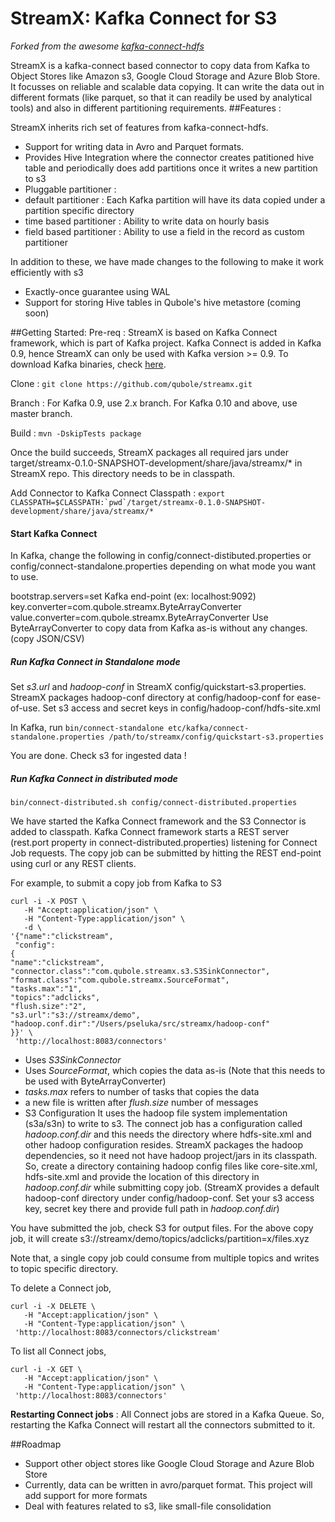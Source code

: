 # StreamX: Kafka Connect for S3

_Forked from the awesome [kafka-connect-hdfs](https://github.com/confluentinc/kafka-connect-hdfs)_

StreamX is a kafka-connect based connector to copy data from Kafka to Object Stores like Amazon s3, Google Cloud Storage and Azure Blob Store. It focusses on reliable and scalable data copying. It can write the data out in different formats (like parquet, so that it can readily be used by analytical tools) and also in different partitioning requirements.
##Features :

StreamX inherits rich set of features from kafka-connect-hdfs. 
 - Support for writing data in Avro and Parquet formats.
 - Provides Hive Integration where the connector creates patitioned hive table and periodically does add partitions once it writes a new partition to s3
 - Pluggable partitioner : 
  - default partitioner : Each Kafka partition will have its data copied under a partition specific directory
  - time based partitioner : Ability to write data on hourly basis
  - field based partitioner : Ability to use a field in the record as custom partitioner
  
In addition to these, we have made changes to the following to make it work efficiently with s3
 - Exactly-once guarantee using WAL
 - Support for storing Hive tables in Qubole's hive metastore (coming soon)
 
##Getting Started:
Pre-req : StreamX is based on Kafka Connect framework, which is part of Kafka project. Kafka Connect is added in Kafka 0.9, hence StreamX can only be used with Kafka version >= 0.9. To download Kafka binaries, check [here](http://kafka.apache.org/downloads.html).

Clone : `git clone https://github.com/qubole/streamx.git`

Branch : For Kafka 0.9, use 2.x branch. For Kafka 0.10 and above, use master branch.

Build : `mvn -DskipTests package`

Once the build succeeds, StreamX packages all required jars under target/streamx-0.1.0-SNAPSHOT-development/share/java/streamx/* in StreamX repo. This directory needs to be in classpath.

Add Connector to Kafka Connect Classpath : 
```export CLASSPATH=$CLASSPATH:`pwd`/target/streamx-0.1.0-SNAPSHOT-development/share/java/streamx/*```


#### Start Kafka Connect

In Kafka, change the following in config/connect-distibuted.properties or config/connect-standalone.properties depending on what mode you want to use.

bootstrap.servers=set Kafka end-point (ex: localhost:9092)
key.converter=com.qubole.streamx.ByteArrayConverter
value.converter=com.qubole.streamx.ByteArrayConverter
Use ByteArrayConverter to copy data from Kafka as-is without any changes. (copy JSON/CSV)

##### Run Kafka Connect in Standalone mode
Set *s3.url* and *hadoop-conf* in StreamX config/quickstart-s3.properties. StreamX packages hadoop-conf directory at config/hadoop-conf for ease-of-use. Set s3 access and secret keys in config/hadoop-conf/hdfs-site.xml

In Kafka, run
`bin/connect-standalone etc/kafka/connect-standalone.properties /path/to/streamx/config/quickstart-s3.properties`

You are done. Check s3 for ingested data !

##### Run Kafka Connect in distributed mode
`bin/connect-distributed.sh config/connect-distributed.properties`

We have started the Kafka Connect framework and the S3 Connector is added to classpath. Kafka Connect framework starts a REST server (rest.port property in connect-distributed.properties) listening for Connect Job requests. The copy job can be submitted by hitting the REST end-point using curl or any REST clients.

For example, to submit a copy job from Kafka to S3

```
curl -i -X POST \
   -H "Accept:application/json" \
   -H "Content-Type:application/json" \
   -d \
'{"name":"clickstream",
 "config":
{
"name":"clickstream",
"connector.class":"com.qubole.streamx.s3.S3SinkConnector",
"format.class":"com.qubole.streamx.SourceFormat",
"tasks.max":"1",
"topics":"adclicks",
"flush.size":"2",
"s3.url":"s3://streamx/demo",
"hadoop.conf.dir":"/Users/pseluka/src/streamx/hadoop-conf"
}}' \
 'http://localhost:8083/connectors'
```

- Uses *S3SinkConnector*
- Uses *SourceFormat*, which copies the data as-is (Note that this needs to be used with ByteArrayConverter)
- *tasks.max* refers to number of tasks that copies the data
- a new file is written after *flush.size* number of messages
- S3 Configuration
It uses the hadoop file system implementation (s3a/s3n) to write to s3. The connect job has a configuration called *hadoop.conf.dir* and this needs the directory where hdfs-site.xml and other hadoop configuration resides. StreamX packages the hadoop dependencies, so it need not have hadoop project/jars in its classpath. So, create a directory containing hadoop config files like core-site.xml, hdfs-site.xml and provide the location of this directory in *hadoop.conf.dir* while submitting copy job. (StreamX provides a default hadoop-conf directory under config/hadoop-conf. Set your s3 access key, secret key there and provide full path in *hadoop.conf.dir*)

You have submitted the job, check S3 for output files. For the above copy job, it will create
s3://streamx/demo/topics/adclicks/partition=x/files.xyz

Note that, a single copy job could consume from multiple topics and writes to topic specific directory.

To delete a Connect job,
```
curl -i -X DELETE \
   -H "Accept:application/json" \
   -H "Content-Type:application/json" \
 'http://localhost:8083/connectors/clickstream'
```

To list all Connect jobs,
```
curl -i -X GET \
   -H "Accept:application/json" \
   -H "Content-Type:application/json" \
 'http://localhost:8083/connectors'
```

**Restarting Connect jobs** : All Connect jobs are stored in a Kafka Queue. So, restarting the Kafka Connect will restart all the connectors submitted to it.

##Roadmap
- Support other object stores like Google Cloud Storage and Azure Blob Store
- Currently, data can be written in avro/parquet format. This project will add support for more formats
- Deal with features related to s3, like small-file consolidation
